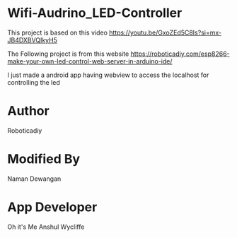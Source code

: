 # Wifi-Audrino_LED-Controller
This project is based on this video https://youtu.be/GxoZEd5C8Is?si=mx-JB4DXBVQIkyH5

The Following project is from this website 
https://roboticadiy.com/esp8266-make-your-own-led-control-web-server-in-arduino-ide/

I just made a android app having webview to access the localhost for controlling the led

# Author
Roboticadiy

# Modified By
Naman Dewangan

# App Developer 
Oh it's Me Anshul Wycliffe
